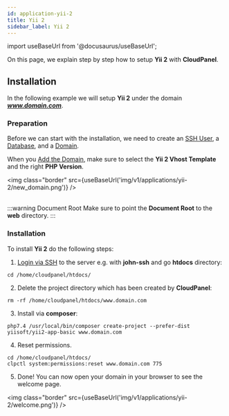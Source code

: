 ```yaml
---
id: application-yii-2
title: Yii 2
sidebar_label: Yii 2
---
```


import useBaseUrl from '@docusaurus/useBaseUrl';

On this page, we explain step by step how to setup **Yii 2** with **CloudPanel**.

## Installation

In the following example we will setup **Yii 2** under the domain ***www.domain.com***.

### Preparation

Before we can start with the installation, we need to create an [SSH User](users#adding-a-user), a [Database](databases#adding-a-database), and a [Domain](domains#adding-a-domain).

When you [Add the Domain](domains#adding-a-domain), make sure to select the **Yii 2 Vhost Template** and the right **PHP Version**.

<img class="border" src={useBaseUrl('img/v1/applications/yii-2/new_domain.png')} /> <br /><br />

:::warning Document Root
Make sure to point the **Document Root** to the **web** directory.
:::

### Installation

To install **Yii 2** do the following steps:

1. [Login via SSH](users#ssh-login) to the server e.g. with **john-ssh** and go **htdocs** directory:

```
cd /home/cloudpanel/htdocs/
```

2. Delete the project directory which has been created by **CloudPanel**:

```
rm -rf /home/cloudpanel/htdocs/www.domain.com
```

3. Install via **composer**:

```
php7.4 /usr/local/bin/composer create-project --prefer-dist yiisoft/yii2-app-basic www.domain.com
```

4. Reset permissions.

```
cd /home/cloudpanel/htdocs/
clpctl system:permissions:reset www.domain.com 775
```

5. Done! You can now open your domain in your browser to see the welcome page.

<img class="border" src={useBaseUrl('img/v1/applications/yii-2/welcome.png')} /> 

